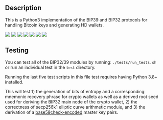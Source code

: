 ## Description
This is a Python3 implementation of the BIP39 and BIP32 protocols for handling Bitcoin keys and generating HD wallets.

![](https://github.com/gavinbarrett/BIP39_Suite/workflows/Build/badge.svg)
![](https://github.com/gavinbarrett/BIP39_Suite/workflows/Mnemonic%20Generation/badge.svg)
![](https://github.com/gavinbarrett/BIP39_Suite/workflows/Seed%20Generation/badge.svg)
![](https://github.com/gavinbarrett/BIP39_Suite/workflows/Elliptic%20Point%20Addition/badge.svg)
![](https://github.com/gavinbarrett/BIP39_Suite/workflows/Elliptic%20Point%20Multiplication/badge.svg)
![](https://github.com/gavinbarrett/BIP39_Suite/workflows/xprv%20Derivation/badge.svg)
![](https://github.com/gavinbarrett/BIP39_Suite/workflows/xpub%20Derivation/badge.svg)

## Testing

You can test all of the BIP32/39 modules by running:
``./tests/run_tests.sh``
or run an individual test in the ``test`` directory. 

Running the last five test scripts in this file test requires having Python 3.8+ installed.

This will test 1) the generation of bits of entropy and a corresponding mnemonic recovery phrase for crypto wallets as well as a derived root seed used for deriving the BIP32 main node of the crypto wallet, 2) the correctness of secp256k1 elliptic curve arithmetic module, and 3) the derivation of a [base58check-encoded](https://en.bitcoin.it/wiki/Base58Check_encoding) master key pairs.
